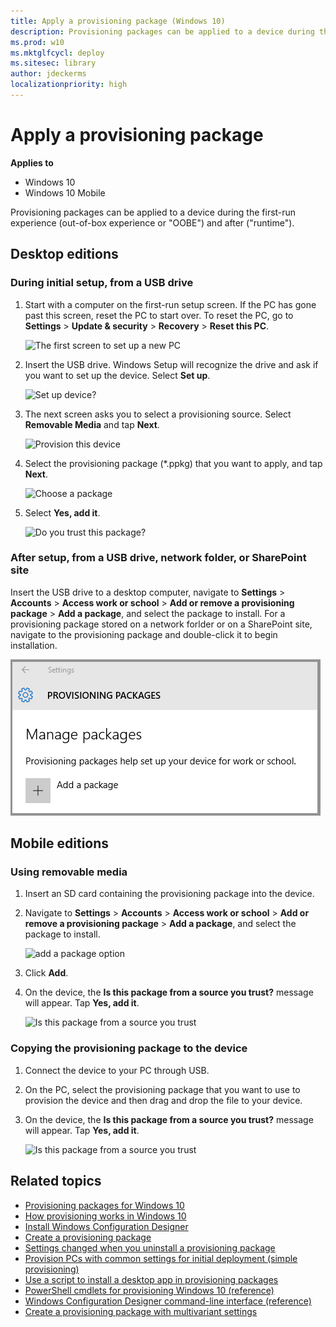 ```yaml
---
title: Apply a provisioning package (Windows 10)
description: Provisioning packages can be applied to a device during the first-run experience (OOBE) and after ("runtime").
ms.prod: w10
ms.mktglfcycl: deploy
ms.sitesec: library
author: jdeckerms
localizationpriority: high
---
```


# Apply a provisioning package


**Applies to**

-   Windows 10
-   Windows 10 Mobile

Provisioning packages can be applied to a device during the first-run experience (out-of-box experience or "OOBE") and after ("runtime").

## Desktop editions

### During initial setup, from a USB drive

1. Start with a computer on the first-run setup screen. If the PC has gone past this screen, reset the PC to start over. To reset the PC, go to **Settings** > **Update & security** > **Recovery** > **Reset this PC**.

    ![The first screen to set up a new PC](../images/oobe.jpg)

2. Insert the USB drive. Windows Setup will recognize the drive and ask if you want to set up the device. Select **Set up**.

    ![Set up device?](../images/setupmsg.jpg)

3. The next screen asks you to select a provisioning source. Select **Removable Media** and tap **Next**.

    ![Provision this device](../images/prov.jpg)
    
4. Select the provisioning package (\*.ppkg) that you want to apply, and tap **Next**.

    ![Choose a package](../images/choose-package.png)

5. Select **Yes, add it**.

    ![Do you trust this package?](../images/trust-package.png)
    

    
### After setup, from a USB drive, network folder, or SharePoint site

Insert the USB drive to a desktop computer, navigate to **Settings** > **Accounts** > **Access work or school** > **Add or remove a provisioning package** > **Add a package**, and select the package to install. For a provisioning package stored on a network forlder or on a SharePoint site, navigate to the provisioning package and double-click it to begin installation.

![add a package option](../images/package.png)
    
## Mobile editions

### Using removable media

1. Insert an SD card containing the provisioning package into the device.
2. Navigate to **Settings** > **Accounts** > **Access work or school** > **Add or remove a provisioning package** > **Add a package**, and select the package to install. 

    ![add a package option](../images/packages-mobile.png)

3. Click **Add**.

4. On the device, the **Is this package from a source you trust?** message will appear. Tap **Yes, add it**.

    ![Is this package from a source you trust](../images/package-trust.png)
    
### Copying the provisioning package to the device

1. Connect the device to your PC through USB.

2. On the PC, select the provisioning package that you want to use to provision the device and then drag and drop the file to your device.

3. On the device, the **Is this package from a source you trust?** message will appear. Tap **Yes, add it**.

    ![Is this package from a source you trust](../images/package-trust.png)







## Related topics

- [Provisioning packages for Windows 10](provisioning-packages.md)
- [How provisioning works in Windows 10](provisioning-how-it-works.md)
- [Install Windows Configuration Designer](provisioning-install-icd.md)
- [Create a provisioning package](provisioning-create-package.md)
- [Settings changed when you uninstall a provisioning package](provisioning-uninstall-package.md)
- [Provision PCs with common settings for initial deployment (simple provisioning)](provision-pcs-for-initial-deployment.md)
- [Use a script to install a desktop app in provisioning packages](provisioning-script-to-install-app.md)
- [PowerShell cmdlets for provisioning Windows 10 (reference)](provisioning-powershell.md)
- [Windows Configuration Designer command-line interface (reference)](provisioning-command-line.md)
- [Create a provisioning package with multivariant settings](provisioning-multivariant.md)